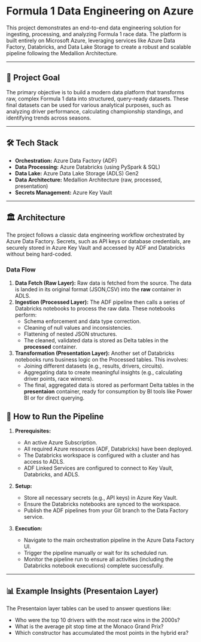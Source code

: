 # Formula 1 Data Engineering on Azure

This project demonstrates an end-to-end data engineering solution for ingesting, processing, and analyzing Formula 1 race data. The platform is built entirely on Microsoft Azure, leveraging services like Azure Data Factory, Databricks, and Data Lake Storage to create a robust and scalable pipeline following the Medallion Architecture.

---

## 🏁 Project Goal

The primary objective is to build a modern data platform that transforms raw, complex Formula 1 data into structured, query-ready datasets. These final datasets can be used for various analytical purposes, such as analyzing driver performance, calculating championship standings, and identifying trends across seasons.

---

## 🛠️ Tech Stack

* **Orchestration:** Azure Data Factory (ADF)
* **Data Processing:** Azure Databricks (using PySpark & SQL)
* **Data Lake:** Azure Data Lake Storage (ADLS) Gen2
* **Data Architecture:** Medallion Architecture (raw, processed, presentation)
* **Secrets Management:** Azure Key Vault

---

## 🏛️ Architecture

The project follows a classic data engineering workflow orchestrated by Azure Data Factory. Secrets, such as API keys or database credentials, are securely stored in Azure Key Vault and accessed by ADF and Databricks without being hard-coded.


### Data Flow

1.  **Data Fetch (Raw Layer):** Raw data is fetched from the source. The data is landed in its original format (JSON,CSV) into the **raw** container in ADLS.
2.  **Ingestion (Processed Layer):** The ADF pipeline then calls a series of Databricks notebooks to process the raw data. These notebooks perform:
    * Schema enforcement and data type correction.
    * Cleaning of null values and inconsistencies.
    * Flattening of nested JSON structures.
    * The cleaned, validated data is stored as Delta tables in the **processed** container.
3.  **Transformation (Presentation Layer):** Another set of Databricks notebooks runs business logic on the Processed tables. This involves:
    * Joining different datasets (e.g., results, drivers, circuits).
    * Aggregating data to create meaningful insights (e.g., calculating driver points, race winners).
    * The final, aggregated data is stored as performant Delta tables in the **presentaion** container, ready for consumption by BI tools like Power BI or for direct querying.

## 🚀 How to Run the Pipeline

1.  **Prerequisites:**
    * An active Azure Subscription.
    * All required Azure resources (ADF, Databricks) have been deployed.
    * The Databricks workspace is configured with a cluster and has access to ADLS.
    * ADF Linked Services are configured to connect to Key Vault, Databricks, and ADLS.

2.  **Setup:**
    * Store all necessary secrets (e.g., API keys) in Azure Key Vault.
    * Ensure the Databricks notebooks are synced to the workspace.
    * Publish the ADF pipelines from your Git branch to the Data Factory service.

3.  **Execution:**
    * Navigate to the main orchestration pipeline in the Azure Data Factory UI.
    * Trigger the pipeline manually or wait for its scheduled run.
    * Monitor the pipeline run to ensure all activities (including the Databricks notebook executions) complete successfully.

---

## 📊 Example Insights (Presentaion Layer)

The Presentaion layer tables can be used to answer questions like:

* Who were the top 10 drivers with the most race wins in the 2000s?
* What is the average pit stop time at the Monaco Grand Prix?
* Which constructor has accumulated the most points in the hybrid era?

